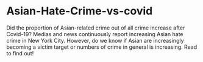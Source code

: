 # Asian-Hate-Crime-vs-covid
Did the proportion of Asian-related crime out of all crime increase after Covid-19? Medias and news continuously report increasing Asian hate crime in New York City. However, do we know if Asian are increasingly becoming a victim target or numbers of crime in general is increasing. Read to find out!

